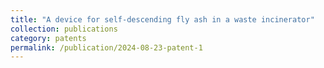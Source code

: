 ```yaml
---
title: "A device for self-descending fly ash in a waste incinerator"
collection: publications
category: patents
permalink: /publication/2024-08-23-patent-1
---
```

